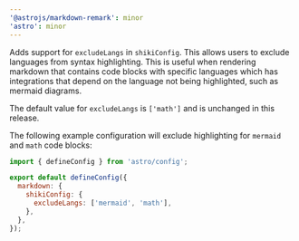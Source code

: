 ```yaml
---
'@astrojs/markdown-remark': minor
'astro': minor
---
```


Adds support for `excludeLangs` in `shikiConfig`. This allows users to exclude languages from syntax highlighting. This is useful when rendering markdown that contains code blocks with specific languages which has integrations that depend on the language not being highlighted, such as mermaid diagrams.

The default value for `excludeLangs` is `['math']` and is unchanged in this release.

The following example configuration will exclude highlighting for `mermaid` and `math` code blocks:

```js
import { defineConfig } from 'astro/config';

export default defineConfig({
  markdown: {
    shikiConfig: {
      excludeLangs: ['mermaid', 'math'],
    },
  },
});
```

